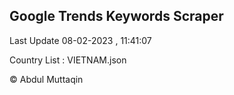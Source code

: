 

## Google Trends Keywords Scraper 
 
Last Update 08-02-2023 , 11:41:07

Country List :
VIETNAM.json



© Abdul Muttaqin 

